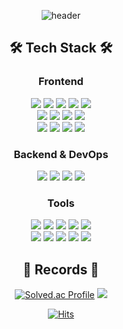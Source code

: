 <div align="center">
  
 ![header](https://capsule-render.vercel.app/api?type=Cylinder&color=264527&height=200&section=header&text=Frontend%20Developer&fontSize=60&fontColor=FFFFFF)
  
 ## 🛠️ Tech Stack 🛠️
 ### Frontend 
 
<img src="https://img.shields.io/badge/HTML5-E34F26?style=flat&logo=Html5&logoColor=white"/> <img src="https://img.shields.io/badge/CSS3-1572B6?style=flat&logo=CSS3&logoColor=white"/> <img src="https://img.shields.io/badge/JavaScript-F7DF1E?style=flat&logo=JavaScript&logoColor=white"/> <img src="https://img.shields.io/badge/React-61DAFB?style=flat&logo=React&logoColor=white"/> <img src="https://img.shields.io/badge/Redux-764ABC?style=flat&logo=Redux&logoColor=white"/> <br/> <img src="https://img.shields.io/badge/TypeScript-3178C6?style=flat&logo=TypeScript&logoColor=white"/> <img src="https://img.shields.io/badge/Styled-Components-DB7093?style=flat&logo=styled-components&logoColor=white"/> <img src="https://img.shields.io/badge/Three.js-181717?style=flat&logo=Three.js&logoColor=white"/> <img src="https://img.shields.io/badge/Vue.js-4FC08D?style=flat&logo=Vue.js&logoColor=white"/> <br/> <img src="https://img.shields.io/badge/Prettier-F7B93E?style=flat&logo=Prettier&logoColor=white"/> <img src="https://img.shields.io/badge/ESLint-4B32C3?style=flat&logo=ESLint&logoColor=white"/> <img src="https://img.shields.io/badge/Vite-646CFF?style=flat&logo=Vite&logoColor=white"/> <img src="https://img.shields.io/badge/Vue.js-4FC08D?style=flat&logo=Vue.js&logoColor=white"/>

### Backend & DevOps
  
<img src="https://img.shields.io/badge/Python-3776AB?style=flat&logo=Python&logoColor=white"/> <img src="https://img.shields.io/badge/Django-092E20?style=flat&logo=Django&logoColor=white"/> <img src="https://img.shields.io/badge/AWS-EC2-FF9900?style=flat&logo=Amazon EC2&logoColor=white"/> <img src="https://img.shields.io/badge/MySQL-4479A1?style=flat&logo=MySQL&logoColor=white"/>

### Tools
  
<img src="https://img.shields.io/badge/VScode-007ACC?style=flat&logo=Visual Studio Code&logoColor=white"/> <img src="https://img.shields.io/badge/Vim-019733?style=flat&logo=Vim&logoColor=white"/> <img src="https://img.shields.io/badge/Linux-FCC624?style=flat&logo=Linux&logoColor=white"/> <img src="https://img.shields.io/badge/Git-F05032?style=flat&logo=Git&logoColor=white"/> <img src="https://img.shields.io/badge/GitHub-181717?style=flat&logo=GitHub&logoColor=white"/> <br/> <img src="https://img.shields.io/badge/Figma-F24E1E?style=flat&logo=Figma&logoColor=white"/> <img src="https://img.shields.io/badge/Jira-0052CC?style=flat&logo=Jira&logoColor=white"/> <img src="https://img.shields.io/badge/Slack-4A154B?style=flat&logo=Slack&logoColor=white"/> <img src="https://img.shields.io/badge/Homebrew-FBB040?style=flat&logo=Homebrew&logoColor=white"/> <img src="https://img.shields.io/badge/Mattermost-0058CC?style=flat&logo=Mattermost&logoColor=white"/>

## 📖 Records 📖
  
[![Solved.ac Profile](http://mazassumnida.wtf/api/v2/generate_badge?boj=jhwon07)](https://solved.ac/jhwon07/)
<img src="http://mazandi.herokuapp.com/api?handle=jhwon07&theme=Dark"/>
  
[![Hits](https://hits.seeyoufarm.com/api/count/incr/badge.svg?url=https%3A%2F%2Fgithub.com%2Fwonjh07%2Fhit-counter&count_bg=%2379C83D&title_bg=%23555555&icon=&icon_color=%23E7E7E7&title=hits&edge_flat=false)](https://hits.seeyoufarm.com)

</div>
<!--
**jhwon07/jhwon07** is a ✨ _special_ ✨ repository because its `README.md` (this file) appears on your GitHub profile.

Here are some ideas to get you started:

- 🔭 I’m currently working on ...
- 🌱 I’m currently learning ...
- 👯 I’m looking to collaborate on ...
- 🤔 I’m looking for help with ...
- 💬 Ask me about ...
- 📫 How to reach me: ...
- 😄 Pronouns: ...
- ⚡ Fun fact: ...
-->
